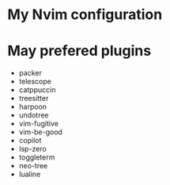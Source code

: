 # My Nvim configuration

# May prefered plugins
- packer
- telescope
- catppuccin
- treesitter
- harpoon
- undotree
- vim-fugitive
- vim-be-good
- copilot
- lsp-zero
- toggleterm
- neo-tree
- lualine 
